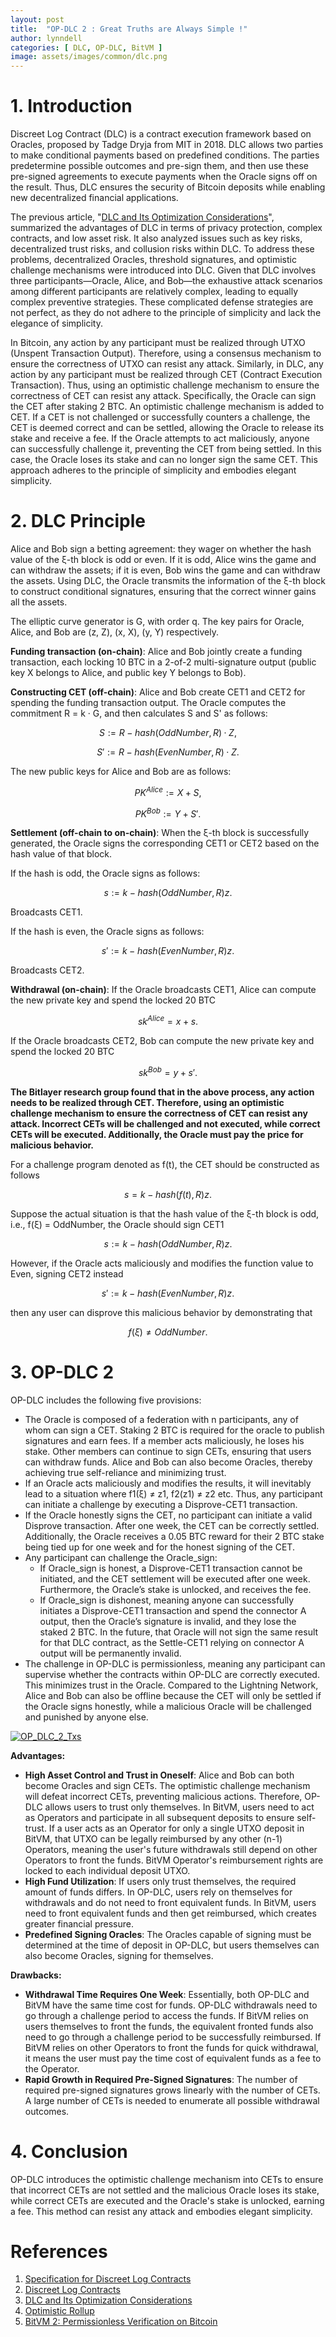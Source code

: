 ```yaml
---
layout: post
title:  "OP-DLC 2 : Great Truths are Always Simple !"
author: lynndell
categories: [ DLC, OP-DLC, BitVM ]
image: assets/images/common/dlc.png
---
```


# 1. Introduction
Discreet Log Contract (DLC) is a contract execution framework based on Oracles, proposed by Tadge Dryja from MIT in 2018. DLC allows two parties to make conditional payments based on predefined conditions. The parties predetermine possible outcomes and pre-sign them, and then use these pre-signed agreements to execute payments when the Oracle signs off on the result. Thus, DLC ensures the security of Bitcoin deposits while enabling new decentralized financial applications.

The previous article, "[DLC and Its Optimization Considerations](https://medium.com/@Bitlayer/bitlayer-core-technology-dlc-and-its-optimization-considerations-6fc5ebaae92c)", summarized the advantages of DLC in terms of privacy protection, complex contracts, and low asset risk. It also analyzed issues such as key risks, decentralized trust risks, and collusion risks within DLC. To address these problems, decentralized Oracles, threshold signatures, and optimistic challenge mechanisms were introduced into DLC. Given that DLC involves three participants—Oracle, Alice, and Bob—the exhaustive attack scenarios among different participants are relatively complex, leading to equally complex preventive strategies. These complicated defense strategies are not perfect, as they do not adhere to the principle of simplicity and lack the elegance of simplicity.

In Bitcoin, any action by any participant must be realized through UTXO (Unspent Transaction Output). Therefore, using a consensus mechanism to ensure the correctness of UTXO can resist any attack. Similarly, in DLC, any action by any participant must be realized through CET (Contract Execution Transaction). Thus, using an optimistic challenge mechanism to ensure the correctness of CET can resist any attack. Specifically, the Oracle can sign the CET after staking 2 BTC. An optimistic challenge mechanism is added to CET. If a CET is not challenged or successfully counters a challenge, the CET is deemed correct and can be settled, allowing the Oracle to release its stake and receive a fee. If the Oracle attempts to act maliciously, anyone can successfully challenge it, preventing the CET from being settled. In this case, the Oracle loses its stake and can no longer sign the same CET. This approach adheres to the principle of simplicity and embodies elegant simplicity.

# 2. DLC Principle

Alice and Bob sign a betting agreement: they wager on whether the hash value of the ξ-th block is odd or even. If it is odd, Alice wins the game and can withdraw the assets; if it is even, Bob wins the game and can withdraw the assets. Using DLC, the Oracle transmits the information of the ξ-th block to construct conditional signatures, ensuring that the correct winner gains all the assets.

The elliptic curve generator is G, with order q. The key pairs for Oracle, Alice, and Bob are (z, Z), (x, X), (y, Y) respectively.

**Funding transaction (on-chain)**: Alice and Bob jointly create a funding transaction, each locking 10 BTC in a 2-of-2 multi-signature output (public key X belongs to Alice, and public key Y belongs to Bob).

**Constructing CET (off-chain)**: Alice and Bob create CET1 and CET2 for spending the funding transaction output.
The Oracle computes the commitment R = k · G, and then calculates S and S' as follows:

$$S := R - hash(OddNumber, R) · Z,$$

$$S' := R - hash(EvenNumber, R) · Z.$$

The new public keys for Alice and Bob are as follows:

$$PK^{Alice} := X + S,$$

$$PK^{Bob} := Y + S'.$$

**Settlement (off-chain to on-chain)**: When the ξ-th block is successfully generated, the Oracle signs the corresponding CET1 or CET2 based on the hash value of that block.

If the hash is odd, the Oracle signs as follows:

$$s := k - hash(OddNumber, R) z.$$

Broadcasts CET1.

If the hash is even, the Oracle signs as follows:

$$s' := k - hash(EvenNumber, R) z.$$

Broadcasts CET2.

**Withdrawal (on-chain)**: If the Oracle broadcasts CET1, Alice can compute the new private key and spend the locked 20 BTC

$$sk^{Alice} = x + s.$$

If the Oracle broadcasts CET2, Bob can compute the new private key and spend the locked 20 BTC

$$sk^{Bob} = y + s'.$$

**The Bitlayer research group found that in the above process, any action needs to be realized through CET. Therefore, using an optimistic challenge mechanism to ensure the correctness of CET can resist any attack. Incorrect CETs will be challenged and not executed, while correct CETs will be executed. Additionally, the Oracle must pay the price for malicious behavior.**

For a challenge program denoted as f(t), the CET should be constructed as follows

$$s = k - hash(f(t), R) z.$$

Suppose the actual situation is that the hash value of the ξ-th block is odd, i.e., f(ξ) = OddNumber, the Oracle should sign CET1

$$s := k - hash(OddNumber, R) z.$$

However, if the Oracle acts maliciously and modifies the function value to Even, signing CET2 instead

$$s' := k - hash(EvenNumber, R) z.$$

then any user can disprove this malicious behavior by demonstrating that 

$$f(ξ) ≠ OddNumber.$$

# 3. OP-DLC 2

OP-DLC includes the following five provisions:
- The Oracle is composed of a federation with n participants, any of whom can sign a CET. Staking 2 BTC is required for the oracle to publish signatures and earn fees. If a member acts maliciously, he loses his stake. Other members can continue to sign CETs, ensuring that users can withdraw funds. Alice and Bob can also become Oracles, thereby achieving true self-reliance and minimizing trust.
- If an Oracle acts maliciously and modifies the results, it will inevitably lead to a situation where f1(ξ) ≠ z1, f2(z1) ≠ z2 etc. Thus, any participant can initiate a challenge by executing a Disprove-CET1 transaction.
- If the Oracle honestly signs the CET, no participant can initiate a valid Disprove transaction. After one week, the CET can be correctly settled. Additionally, the Oracle receives a 0.05 BTC reward for their 2 BTC stake being tied up for one week and for the honest signing of the CET.
- Any participant can challenge the Oracle_sign:
  - If Oracle_sign is honest, a Disprove-CET1 transaction cannot be initiated, and the CET settlement will be executed after one week. Furthermore, the Oracle’s stake is unlocked, and receives the fee.
  - If Oracle_sign is dishonest, meaning anyone can successfully initiates a Disprove-CET1 transaction and spend the connector A output, then the Oracle’s signature is invalid, and they lose the staked 2 BTC. In the future, that Oracle will not sign the same result for that DLC contract, as the Settle-CET1 relying on connector A output will be permanently invalid.
- The challenge in OP-DLC is permissionless, meaning any participant can supervise whether the contracts within OP-DLC are correctly executed. This minimizes trust in the Oracle. Compared to the Lightning Network, Alice and Bob can also be offline because the CET will only be settled if the Oracle signs honestly, while a malicious Oracle will be challenged and punished by anyone else.

[![OP_DLC_2_Txs](/assets/images/20240531/OP_DLC_2_Txs.png)](/assets/images/20240531/OP_DLC_2_Txs.png)

**Advantages:**
- **High Asset Control and Trust in Oneself**: Alice and Bob can both become Oracles and sign CETs. The optimistic challenge mechanism will defeat incorrect CETs, preventing malicious actions. Therefore, OP-DLC allows users to trust only themselves. In BitVM, users need to act as Operators and participate in all subsequent deposits to ensure self-trust. If a user acts as an Operator for only a single UTXO deposit in BitVM, that UTXO can be legally reimbursed by any other (n-1) Operators, meaning the user's future withdrawals still depend on other Operators to front the funds. BitVM Operator's reimbursement rights are locked to each individual deposit UTXO.
- **High Fund Utilization**: If users only trust themselves, the required amount of funds differs. In OP-DLC, users rely on themselves for withdrawals and do not need to front equivalent funds. In BitVM, users need to front equivalent funds and then get reimbursed, which creates greater financial pressure.
- **Predefined Signing Oracles**: The Oracles capable of signing must be determined at the time of deposit in OP-DLC, but users themselves can also become Oracles, signing for themselves.

**Drawbacks:**
- **Withdrawal Time Requires One Week**: Essentially, both OP-DLC and BitVM have the same time cost for funds. OP-DLC withdrawals need to go through a challenge period to access the funds. If BitVM relies on users themselves to front the funds, the equivalent fronted funds also need to go through a challenge period to be successfully reimbursed. If BitVM relies on other Operators to front the funds for quick withdrawal, it means the user must pay the time cost of equivalent funds as a fee to the Operator.
- **Rapid Growth in Required Pre-Signed Signatures**: The number of required pre-signed signatures grows linearly with the number of CETs. A large number of CETs is needed to enumerate all possible withdrawal outcomes.

# 4. Conclusion

OP-DLC introduces the optimistic challenge mechanism into CETs to ensure that incorrect CETs are not settled and the malicious Oracle loses its stake, while correct CETs are executed and the Oracle's stake is unlocked, earning a fee. This method can resist any attack and embodies elegant simplicity.

# References

1. [Specification for Discreet Log Contracts](https://github.com/discreetlogcontracts/dlcspecs)
2. [Discreet Log Contracts](https://adiabat.github.io/dlc.pdf)
3. [DLC and Its Optimization Considerations](https://medium.com/@Bitlayer/bitlayer-core-technology-dlc-and-its-optimization-considerations-6fc5ebaae92c)
4. [Optimistic Rollup](https://ethereum.org/en/developers/docs/scaling/optimistic-rollups/)
5. [BitVM 2: Permissionless Verification on Bitcoin](https://bitvm.org/bitvm2.html)